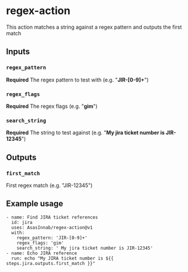 
# regex-action
This action matches a string against a regex pattern and outputs the first match

## Inputs

### `regex_pattern`

**Required** The regex pattern to test with (e.g. "**JIR-[0-9]+**")

### `regex_flags`

**Required** The regex flags (e.g. "**gim**")

### `search_string`

**Required** The string to test against (e.g. "**My jira ticket number is JIR-12345**")

## Outputs

### `first_match`

First regex match (e.g. "JIR-12345")

## Example usage

	- name: Find JIRA ticket references
	  id: jira
      uses: AsasInnab/regex-action@v1
      with:
	    regex_pattern: 'JIR-[0-9]+'
	    regex_flags: 'gim'
	    search_string: ' My jira ticket number is JIR-12345'
	- name: Echo JIRA reference
      run: echo "My JIRA ticket number is ${{ steps.jira.outputs.first_match }}"
